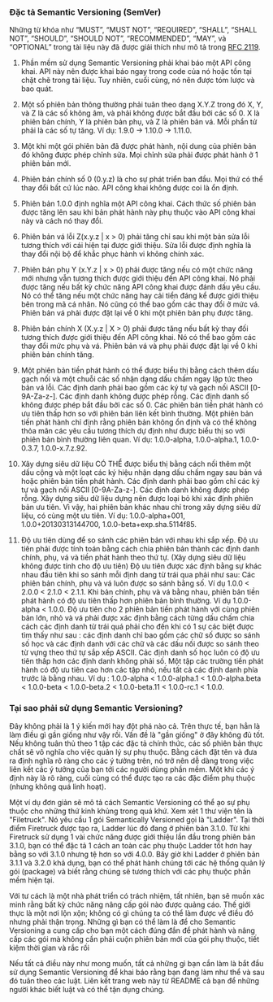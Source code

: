 ### Đặc tả Semantic Versioning (SemVer)
Những từ khóa như “MUST”, “MUST NOT”, “REQUIRED”, “SHALL”, “SHALL NOT”, “SHOULD”, “SHOULD NOT”, “RECOMMENDED”, “MAY”, và “OPTIONAL” trong tài liệu này đã được giải thích như mô tả trong [RFC 2119](http://tools.ietf.org/html/rfc2119).

1. Phần mềm sử dụng Semantic Versioning phải khai báo một API công khai. API này nên được khai báo ngay trong code của nó hoặc tồn tại chặt chẽ trong tài liệu. Tuy nhiên, cuối cùng, nó nên được tóm lược và bao quát.

2. Một số phiên bản thông thường phải tuân theo dạng X.Y.Z trong đó X, Y, và Z là các số không âm, và phải không được bắt đầu bởi các số 0. X là phiên bản chính, Y là phiên bản phụ, và Z là phiên bản vá. Mỗi phẩn tử phải là các số tự tăng. Ví dụ: 1.9.0 -> 1.10.0 -> 1.11.0.

3. Một khi một gói phiên bản đã được phát hành, nội dung của phiên bản đó không được phép chỉnh sửa. Mọi chỉnh sửa phải được phát hành ở 1 phiên bản mới.

4. Phiên bản chính số 0 (0.y.z) là cho sự phát triển ban đầu. Mọi thứ có thể thay đổi bất cứ lúc nào.  API công khai không được coi là ổn định. 

5. Phiên bản 1.0.0 định nghĩa một API công khai. Cách thức số phiên bản được tăng lên sau khi bản phát hành này phụ thuộc vào API công khai này và cách nó thay đổi.

6. Phiên bản vá lỗi Z(x.y.z | x > 0) phải tăng chỉ sau khi một bản  sửa lỗi tương thích với cái hiện tại được giới thiệu. Sửa lỗi được định nghĩa là thay đổi nội bộ để khắc phục hành vi không chính xác.

7. Phiên bản phụ Y (x.Y.z | x > 0) phải được tăng nếu có một chức năng mới nhưng vẫn tương thích được giới thiệu đến API công khai. Nó phải được tăng nếu bất kỳ chức năng API công khai được đánh dấu yêu cầu. Nó có thể tăng nếu một chức năng hay cải tiển đáng kể được giới thiệu bên trong mã cá nhân. Nó cũng có thể bao gồm các thay đổi ở mức vá. Phiên bản vá phải được đặt lại về 0 khi một phiên bản phụ được tăng.

8. Phiên bản chính X (X.y.z | X > 0) phải được tăng nếu bất kỳ thay đối tương thích được giới thiệu đến API công khai. Nó có thể bao gồm các thay đổi mức phụ và vá. Phiên bản vá và phụ phải được đặt lại về 0 khi phiên bản chính tăng.

9. Một phiên bản tiền phát hành có thể được biểu thị bằng cách thêm dấu gạch nối và một chuỗi các số nhận dạng dấu chấm ngay lập tức theo bản vá lỗi. Các định danh phải bao gồm các ký tự và gạch nối ASCII [0-9A-Za-z-]. Các định danh không được phép rỗng. Các định danh số không được phép bắt đầu bởi các số 0. Các phiên bản tiền phát hành có  ưu tiên thấp hơn so với phiên bản liên kết bình thường. Một phiên bản tiền phát hành chỉ định rằng phiên bản không ổn định và có thể không thỏa mãn các yêu cầu tương thích dự định như được biểu thị so với phiên bản bình thường liên quan. Ví dụ:  1.0.0-alpha, 1.0.0-alpha.1, 1.0.0-0.3.7, 1.0.0-x.7.z.92.

10. Xây dựng siêu dữ liệu CÓ THỂ được biểu thị bằng cách nối thêm một dấu cộng và một loạt các ký hiệu nhận dạng dấu chấm ngay sau bản vá hoặc phiên bản tiền phát hành. Các định danh phải bao gồm chỉ các ký tự và gạch nối ASCII [0-9A-Za-z-]. Các định danh không được phép rỗng. Xây dựng siêu dữ liệu dựng nên được loại bỏ khi xác định phiên bản ưu tiên. Vì vậy, hai phiên bản khác nhau chỉ trong xây dựng siêu dữ liệu, có cùng một ưu tiên. Ví dụ: 1.0.0-alpha+001, 1.0.0+20130313144700, 1.0.0-beta+exp.sha.5114f85.

11. Độ ưu tiên dùng để so sánh các phiên bản với nhau khi sắp xếp. Độ ưu tiên phải được tính toán bằng cách chia phiên bản thành các định danh chính, phụ, vá và tiền phát hành theo thứ tự. (Xây dựng siêu dữ liệu không được tính cho độ ưu tiên)
Độ ưu tiên được xác định bằng sự khác nhau đầu tiên khi so sánh mỗi định dang từ trái qua phải như sau: Các phiên bản chính, phụ và vá luôn được so sánh bằng số. Ví dụ  1.0.0 < 2.0.0 < 2.1.0 < 2.1.1. Khi bản chính, phụ và vá bằng nhau, phiên bản tiền phát hành có độ ưu tiên thấp hơn phiên bản bình thường. Ví dụ 1.0.0-alpha < 1.0.0. Độ ưu tiên cho 2 phiên bản tiền phát hành với cùng phiên bản lớn, nhỏ và vá phải được xác định bằng cách từng dấu chấm chia cách các định danh từ trái quá phải cho đến khi có 1 sự các biệt được tìm thấy như sau : các định danh chỉ bao gồm các chữ số được so sánh số học và các định danh với các chữ và các dấu nối được so sánh theo từ vựng theo thứ tự sắp xếp ASCII. Các định danh số học luôn có độ ưu tiên thấp hơn các định danh không phải số. Một tập các trường tiền phát hành có độ ưu tiên cao hơn các tập nhỏ, nếu tất cả các định danh phía trước là bằng nhau. Ví dụ : 1.0.0-alpha < 1.0.0-alpha.1 < 1.0.0-alpha.beta < 1.0.0-beta < 1.0.0-beta.2 < 1.0.0-beta.11 < 1.0.0-rc.1 < 1.0.0.

### Tại sao phải sử dụng Semantic Versioning?
Đây không phải là 1 ý kiến mới hay đột phá nào cả. Trên thực tế, bạn hẳn là làm điều gì gần giống như vậy rồi. Vấn đề là "gần giống" ở đây không đủ tốt. Nếu không tuân thủ theo 1 tập các đặc tả chính thức, các số phiên bản thực chất sẽ vô nghĩa cho việc quản lý sự phụ thuộc. Bằng cách đặt tên và đưa ra định nghĩa rõ ràng cho các ý tưởng trên, nó trở nên dễ dàng trong việc liên kết các ý tưởng của bạn tới các người dùng phần mềm. Một khi các ý định này là rõ ràng, cuối cùng có thể được tạo ra các đặc điểm phụ thuộc (nhưng không quá linh hoạt).

Một ví dụ đơn giản sẽ mô tả cách Semantic Versioning có thể ạo sự phụ thuộc cho những thứ kinh khủng trong quá khứ. Xem xét 1 thư viện tên là "Filetruck". Nó yêu cầu 1 gói Semantically Versioned gọi là "Ladder". Tại thời điểm Firetruck được tạo ra, Ladder lúc đó đang ở phiên bản 3.1.0. Từ khi Firetruck sử dụng 1 vài chức năng được giới thiệu lần đầu trong phiên bản 3.1.0, bạn có thể đặc tả 1 cách an toàn các phụ thuộc Ladder tốt hơn hay bằng so với 3.1.0 nhưng tệ hơn so với 4.0.0. Bây giờ khi Ladder ở phiên bản 3.1.1 và 3.2.0 khả dụng, bạn có thể phát hành chúng tới các hệ thống quản lý gói (package) và biết rằng chúng sẽ tương thích với các phụ thuộc phần mềm hiện tại.

Với tư cách là một nhà phát triển có trách nhiệm, tất nhiên,  bạn sẽ muốn xác minh rằng bất kỳ chức năng nâng cấp gói nào được quảng cáo. Thế giới thực là một nơi lộn xộn; không có gì chúng ta có thể làm được về điều đó nhưng phải thận trọng. Những gì bạn có thể làm là để cho Semantic Versioning a cung cấp cho bạn một cách đúng đắn để phát hành và nâng cấp các gói mà không cần phải cuộn phiên bản mới của gói phụ thuộc, tiết kiệm thời gian và rắc rối

Nếu tất cả  điều này như mong muốn, tất cả những gì bạn cần làm là bắt đầu sử dụng Semantic Versioning để khai báo rằng bạn đang làm như thể và sau đó tuân theo các luật. Liên kết trang web này từ README cả bạn để những người khác biết luật và có thể tận dụng chúng.

